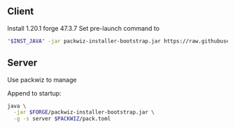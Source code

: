 ## Client

Install 1.20.1 forge 47.3.7
Set pre-launch command to 

```sh
"$INST_JAVA" -jar packwiz-installer-bootstrap.jar https://raw.githubusercontent.com/kees-/dismal-world/refs/heads/main/pack.toml
```

## Server

Use packwiz to manage

Append to startup:

```sh
java \
  -jar $FORGE/packwiz-installer-bootstrap.jar \
  -g -s server $PACKWIZ/pack.toml
```
